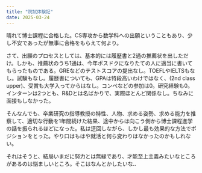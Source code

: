 ```yaml
---
title: "院試体験記"
date: 2025-03-24
---
```


晴れて博士課程に合格した。CS専攻から数学科への出願ということもあり、少し不安であったが無事に合格をもらえて何より。

さて、出願のプロセスとしては、基本的には履歴書と2通の推薦状を出しただけ。しかも、推薦状のうち1通は、今年ポスドクになりたての人に適当に書いてもらったものである。GREなどのテストスコアの提出なし。TOEFLやIELTSもなし。試験もなし。履歴書についても、GPAは特段高いわけではなく、(2nd class upper)、受賞も大学入ってからはなし。コンペなどの参加は0。研究経験も0。インターンは2つとも、R&Dとは名ばかりで、実際ほとんど関係なし。ちなみに面接もしなかった。

そんなんでも、卒業研究の指導教授の特性、人物、求める姿勢、求める能力を推察して、適切な行動を1年間続けた結果、途中からは向こう側から博士課程進学の話を振られるほどになった。私は迂回しながら、しかし最も効果的な方法でポジションをとった。やり口はもはや就活と何ら変わりはなかったのかもしれない。

それはそうと、結局いまだに努力とは無縁であり、才能至上主義みたいなところがあるのは悩ましいところ。そこはなんとかしたいな‥